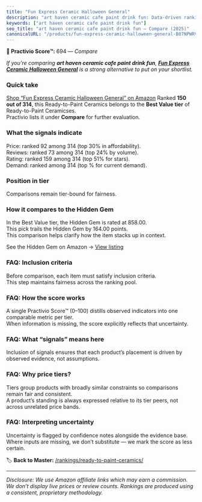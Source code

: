 ```yaml
---
title: "Fun Express Ceramic Halloween General"
description: "art haven ceramic cafe paint drink fun: Data-driven ranking using the Practivio Score™. Positioned by quality, value, demand, findability, momentum."
keywords: ["art haven ceramic cafe paint drink fun"]
seo_title: "art haven ceramic cafe paint drink fun — Compare (2025)"
canonicalURL: "/products/fun-express-ceramic-halloween-general-B07NPWRV1D/"
---
```


**🛒 Practivio Score™:** 694 — _Compare_


*If you're comparing **art haven ceramic cafe paint drink fun**, **[Fun Express Ceramic Halloween General](https://www.amazon.com/dp/B07NPWRV1D?tag=practivio-20)** is a strong alternative to put on your shortlist.*
### Quick take
[Shop “Fun Express Ceramic Halloween General” on Amazon](https://www.amazon.com/dp/B07NPWRV1D?tag=practivio-20)
Ranked **150 out of 314**, this Ready-to-Paint Ceramics belongs to the **Best Value tier** of Ready-to-Paint Ceramicses.  
Practivio lists it under **Compare** for further evaluation.

### What the signals indicate
Price: ranked 92 among 314 (top 30% in affordability).  
Reviews: ranked 73 among 314 (top 24% by volume).  
Rating: ranked 159 among 314 (top 51% for stars).  
Demand: ranked  among 314 (top % for current demand).

### Position in tier
Comparisons remain tier-bound for fairness.

### How it compares to the Hidden Gem
In the Best Value tier, the Hidden Gem is rated at 858.00.  
This pick trails the Hidden Gem by 164.00 points.  
This comparison helps clarify how the item stacks up in context.  

See the Hidden Gem on Amazon → [View listing](https://www.amazon.com/dp/B075L8LCTG?tag=practivio-20)

### FAQ: Inclusion criteria
Before comparison, each item must satisfy inclusion criteria.  
This step maintains fairness across the ranking pool.

### FAQ: How the score works
A single Practivio Score™ (0–100) distills observed indicators into one comparable metric per tier.  
When information is missing, the score explicitly reflects that uncertainty.

### FAQ: What “signals” means here
Inclusion of signals ensures that each product’s placement is driven by observed evidence, not assumptions.

### FAQ: Why price tiers?
Tiers group products with broadly similar constraints so comparisons remain fair and consistent.  
A product’s standing is always expressed relative to its tier peers, not across unrelated price bands.

### FAQ: Interpreting uncertainty
Uncertainty is flagged by confidence notes alongside the evidence base.  
Where inputs are missing, we don’t substitute — we mark the score as less certain.

<!-- Missing template for Compare/CompareWithinPriceClass -->


🏷️ **Back to Master:** [/rankings/ready-to-paint-ceramics/](/rankings/ready-to-paint-ceramics/)

---
_Disclosure: We use Amazon affiliate links which may earn a commission. We don’t display live prices or review counts. Rankings are produced using a consistent, proprietary methodology._

